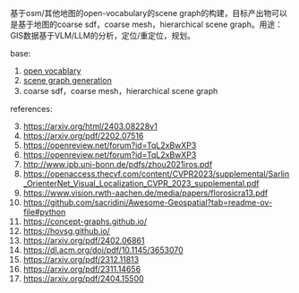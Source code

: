 基于osm/其他地图的open-vocabulary的scene graph的构建，目标产出物可以是基于地图的coarse sdf，coarse mesh，hierarchical scene graph。用途：GIS数据基于VLM/LLM的分析，定位/重定位，规划。

base:
1. [open vocablary](./01.md)
2. [scene graph generation](./02.md)
3. coarse sdf，coarse mesh，hierarchical scene graph

references:

3. https://arxiv.org/html/2403.08228v1
4. https://arxiv.org/pdf/2202.07516
5. https://openreview.net/forum?id=TqL2xBwXP3
6. https://openreview.net/forum?id=TqL2xBwXP3
7. http://www.ipb.uni-bonn.de/pdfs/zhou2021iros.pdf
8. https://openaccess.thecvf.com/content/CVPR2023/supplemental/Sarlin_OrienterNet_Visual_Localization_CVPR_2023_supplemental.pdf
9.  https://www.vision.rwth-aachen.de/media/papers/florosicra13.pdf
10. https://github.com/sacridini/Awesome-Geospatial?tab=readme-ov-file#python
11. https://concept-graphs.github.io/
12. https://hovsg.github.io/
13. https://arxiv.org/pdf/2402.06861
14. https://dl.acm.org/doi/pdf/10.1145/3653070
15. https://arxiv.org/pdf/2312.11813
16. https://arxiv.org/pdf/2311.14656
17. https://arxiv.org/pdf/2404.15500
